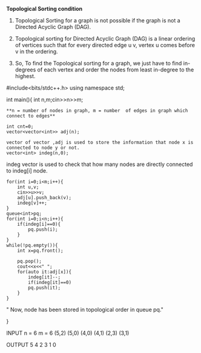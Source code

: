 
**Topological Sorting condition**

1. Topological Sorting for a graph is not possible if the graph is not a  Directed Acyclic Graph (DAG).

2. Topological sorting for Directed Acyclic Graph (DAG) is a linear ordering of vertices such that for every directed edge u v, vertex u comes before v in the ordering.

3. So, To find the Topological sorting for a graph, we just have to find in-degrees of each vertex and order the nodes from least in-degree to the highest.



#include<bits/stdc++.h>
using namespace std;

int main(){
	int n,m;cin>>n>>m;  

    **n = number of nodes in graph, m = number  of edges in graph which connect to edges**

	int cnt=0;
	vector<vector<int>> adj(n);

    vector of vector ,adj is used to store the information that node x is connected to node y or not.
	vector<int> indeg(n,0);

   indeg vector is used to check that how many nodes are directly connected to indeg[i] node.

	for(int i=0;i<m;i++){
		int u,v;
		cin>>u>>v;
		adj[u].push_back(v);
		indeg[v]++;
	}
	queue<int>pq;
	for(int i=0;i<n;i++){
		if(indeg[i]==0){
			pq.push(i);
		}
	}
	while(!pq.empty()){
		int x=pq.front();
	
		pq.pop();
		cout<<x<<" ";
		for(auto it:adj[x]){
			indeg[it]--;
			if(indeg[it]==0)
			pq.push(it);
		}
	}
   " Now, node has been stored in topological order  in queue pq."

}

INPUT 
n = 6
m = 6
(5,2)
(5,0)
(4,0)
(4,1)
(2,3)
(3,1)

OUTPUT
5 4 2 3 1 0